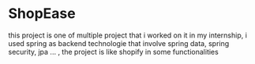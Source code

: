# ShopEase
this project is one of multiple project that i worked on it in my internship, i used spring as backend technologie that involve spring data, spring security, jpa ... , the project is like shopify in some functionalities
